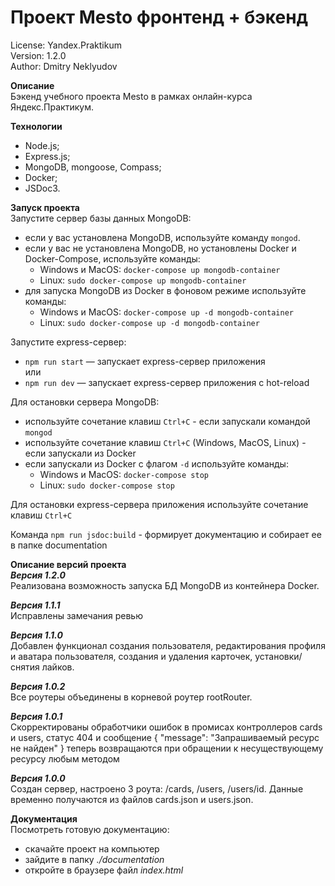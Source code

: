 # Проект Mesto фронтенд + бэкенд

License: Yandex.Praktikum<br>
Version: 1.2.0<br>
Author: Dmitry Neklyudov<br>

**Описание**<br>
Бэкенд учебного проекта Mesto в рамках онлайн-курса Яндекс.Практикум. 

**Технологии**<br>
- Node.js;
- Express.js;
- MongoDB, mongoose, Compass;
- Docker;
- JSDoc3.

**Запуск проекта**<br>
Запустите сервер базы данных MongoDB:<br>
- если у вас установлена MongoDB, используйте команду `mongod`.     
- если у вас не установлена MongoDB, но установлены Docker и Docker-Compose, используйте команды:      
  - Windows и MacOS: `docker-compose up mongodb-container`      
  - Linux: `sudo docker-compose up mongodb-container`      
- для запуска MongoDB из Docker в фоновом режиме используйте команды:     
  - Windows и MacOS: `docker-compose up -d mongodb-container`    
  - Linux: `sudo docker-compose up -d mongodb-container`    

Запустите express-сервер:<br>
- `npm run start` — запускает express-сервер приложения    
  или     
- `npm run dev` — запускает express-сервер приложения с hot-reload     

Для остановки сервера MongoDB:<br>
- используйте сочетание клавиш `Ctrl+C` - если запускали командой `mongod`     
- используйте сочетание клавиш `Ctrl+C` (Windows, MacOS, Linux) - если запускали из Docker     
- если запускали из Docker с флагом `-d` используйте команды:      
  - Windows и MacOS: `docker-compose stop`     
  - Linux: `sudo docker-compose stop`      

Для остановки express-сервера приложения используйте сочетание клавиш `Ctrl+C`    
  
Команда `npm run jsdoc:build` - формирует документацию и собирает ее в папке documentation     
 
**Описание версий проекта**<br>
***Версия 1.2.0***    
Реализована возможность запуска БД MongoDB из контейнера Docker.    

***Версия 1.1.1***        
Исправлены замечания ревью        

***Версия 1.1.0***<br>
Добавлен функционал создания пользователя, редактирования профиля и аватара пользователя, создания и удаления
карточек, установки/снятия лайков.

***Версия 1.0.2***<br>
Все роутеры объединены в корневой роутер rootRouter.

***Версия 1.0.1***<br>
Скорректированы обработчики ошибок в промисах контроллеров cards  и users, статус 404 и сообщение { "message": "Запрашиваемый ресурс не найден" } теперь возвращаются при обращении к несуществующему ресурсу любым методом

***Версия 1.0.0***<br>
Создан сервер, настроено 3 роута: /cards, /users, /users/id. Данные временно получаются из файлов cards.json и users.json.

**Документация**<br>
Посмотреть готовую документацию:<br>
 - скачайте проект на компьютер<br>
 - зайдите в папку *./documentation*<br>
 - откройте в браузере файл *index.html*<br>
